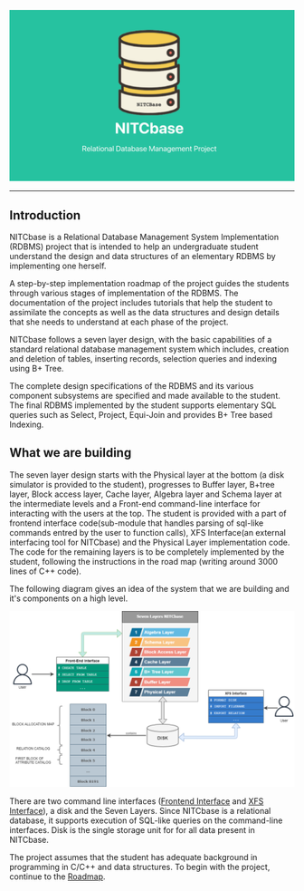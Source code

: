 ![Nitcbase Intro Pic](../../static/img/IntroPicNitcbase.png)

---
## Introduction
NITCbase is a Relational Database Management System Implementation (RDBMS) project that is intended to help an undergraduate student understand the design and data structures of an elementary RDBMS by implementing one herself.

A step-by-step implementation roadmap of the project guides the students through various stages of implementation of the RDBMS. The documentation of the project includes tutorials that help the student to assimilate the concepts as well as the data structures and design details that she needs to understand at each phase of the project.

NITCbase follows a seven layer design, with the basic capabilities of a standard relational database management system which includes, creation and deletion of tables, inserting records, selection queries and indexing using B+ Tree.

The complete design specifications of the RDBMS and its various component subsystems are specified and made available to the student. The final RDBMS implemented by the student supports elementary SQL queries such as Select, Project, Equi-Join and provides B+ Tree based Indexing.

## What we are building

The seven layer design starts with the Physical layer at the bottom (a disk simulator is provided to the student), progresses to Buffer layer, B+tree layer, Block access layer, Cache layer, Algebra layer and Schema layer at the intermediate levels and a Front-end command-line interface for interacting with the users at the top. The student is provided with a part of frontend interface code(sub-module that handles parsing of sql-like commands entred by the user to function calls), XFS Interface(an external interfacing tool for NITCbase) and the Physical Layer implementation code. The code for the remaining layers is to be completely implemented by the student, following the instructions in the road map (writing around 3000 lines of C++ code).

The following diagram gives an idea of the system that we are building and it's components on a high level.

![Design Diagram](../../static/img/overall-design.png)

There are two command line interfaces ([Frontend Interface](/docs/Design/Frontend) and [XFS Interface](/docs/XFS%20Interface/introduction)), a disk and the Seven Layers. Since NITCbase is a relational database, it supports execution of SQL-like queries on the command-line interfaces. Disk is the single storage unit for for all data present in NITCbase. 

The project assumes that the student has adequate background in programming in C/C++ and data structures.
To begin with the project, continue to the [Roadmap](/docs/Roadmap/Introduction).